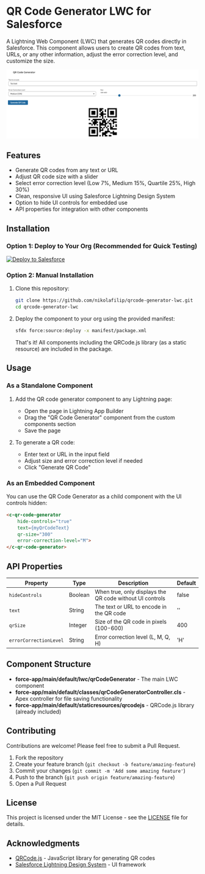 # QR Code Generator LWC for Salesforce

A Lightning Web Component (LWC) that generates QR codes directly in Salesforce. This component allows users to create QR codes from text, URLs, or any other information, adjust the error correction level, and customize the size.

![QR Code Generator Screenshot](assets/screenshot.png)

## Features

- Generate QR codes from any text or URL
- Adjust QR code size with a slider
- Select error correction level (Low 7%, Medium 15%, Quartile 25%, High 30%)
- Clean, responsive UI using Salesforce Lightning Design System
- Option to hide UI controls for embedded use
- API properties for integration with other components

## Installation

### Option 1: Deploy to Your Org (Recommended for Quick Testing)

[![Deploy to Salesforce](https://raw.githubusercontent.com/afawcett/githubsfdeploy/master/deploy.png)](https://githubsfdeploy.herokuapp.com)

### Option 2: Manual Installation

1. Clone this repository:
   ```bash
   git clone https://github.com/nikolafilip/qrcode-generator-lwc.git
   cd qrcode-generator-lwc
   ```

2. Deploy the component to your org using the provided manifest:
   ```bash
   sfdx force:source:deploy -x manifest/package.xml
   ```

   That's it! All components including the QRCode.js library (as a static resource) are included in the package.

## Usage

### As a Standalone Component

1. Add the QR code generator component to any Lightning page:
   - Open the page in Lightning App Builder
   - Drag the "QR Code Generator" component from the custom components section
   - Save the page

2. To generate a QR code:
   - Enter text or URL in the input field
   - Adjust size and error correction level if needed
   - Click "Generate QR Code"

### As an Embedded Component

You can use the QR Code Generator as a child component with the UI controls hidden:

```html
<c-qr-code-generator
    hide-controls="true"
    text={myQrCodeText}
    qr-size="300"
    error-correction-level="M">
</c-qr-code-generator>
```

## API Properties

| Property | Type | Description | Default |
|----------|------|-------------|---------|
| `hideControls` | Boolean | When true, only displays the QR code without UI controls | false |
| `text` | String | The text or URL to encode in the QR code | '' |
| `qrSize` | Integer | Size of the QR code in pixels (100-600) | 400 |
| `errorCorrectionLevel` | String | Error correction level (L, M, Q, H) | 'H' |

## Component Structure

- **force-app/main/default/lwc/qrCodeGenerator** - The main LWC component
- **force-app/main/default/classes/qrCodeGeneratorController.cls** - Apex controller for file saving functionality
- **force-app/main/default/staticresources/qrcodejs** - QRCode.js library (already included)

## Contributing

Contributions are welcome! Please feel free to submit a Pull Request.

1. Fork the repository
2. Create your feature branch (`git checkout -b feature/amazing-feature`)
3. Commit your changes (`git commit -m 'Add some amazing feature'`)
4. Push to the branch (`git push origin feature/amazing-feature`)
5. Open a Pull Request

## License

This project is licensed under the MIT License - see the [LICENSE](LICENSE) file for details.

## Acknowledgments

- [QRCode.js](https://github.com/davidshimjs/qrcodejs) - JavaScript library for generating QR codes
- [Salesforce Lightning Design System](https://www.lightningdesignsystem.com/) - UI framework
